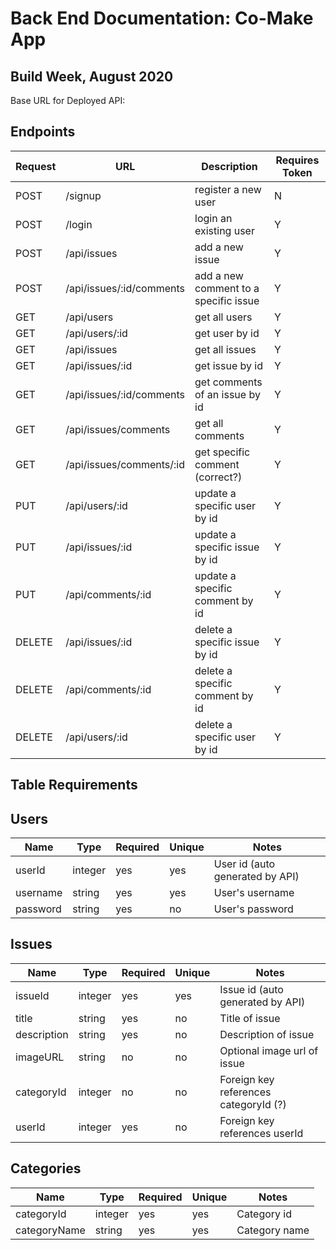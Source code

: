 # Back End Documentation: Co-Make App 
## Build Week, August 2020

Base URL for Deployed API: 

## **Endpoints**

| Request | URL | Description | Requires Token |
|----------|----------|----------|----------|
|POST | /signup | register a new user | N |
|POST | /login | login an existing user | Y |
|POST | /api/issues | add a new issue | Y |
|POST | /api/issues/:id/comments | add a new comment to a specific issue | Y|
|GET | /api/users | get all users | Y |
|GET | /api/users/:id | get  user by id | Y |
|GET | /api/issues | get all issues | Y |
|GET | /api/issues/:id | get issue by id | Y |
|GET | /api/issues/:id/comments | get comments of an issue by id | Y|
|GET | /api/issues/comments | get all comments | Y |
|GET | /api/issues/comments/:id | get specific comment (correct?)| Y |
|PUT | /api/users/:id | update a specific user by id | Y |
|PUT | /api/issues/:id | update a specific issue by id | Y|
|PUT | /api/comments/:id | update a specific comment by id | Y |
|DELETE | /api/issues/:id | delete a specific issue by id | Y |
|DELETE | /api/comments/:id | delete a specific comment by id | Y |
|DELETE | /api/users/:id | delete a specific user by id | Y |

## **Table Requirements**

## **Users**
|Name | Type | Required | Unique | Notes |
|------|------|------|------|------|
| userId | integer | yes | yes | User id (auto generated by API) |
|username | string | yes | yes | User's username |
|password | string | yes | no| User's password |


## **Issues**
|Name | Type | Required | Unique | Notes |
|------|------|------|------|------|
| issueId | integer | yes | yes | Issue id (auto generated by API)|
|title | string | yes | no | Title of issue |
|description | string | yes | no | Description of issue |
|imageURL | string | no | no | Optional image url of issue |
|categoryId | integer | no | no | Foreign key references categoryId (?)
|userId | integer | yes | no | Foreign key references userId |

## **Categories**
|Name | Type | Required | Unique | Notes |
|------|------|------|------|------|
|categoryId | integer | yes | yes | Category id |
|categoryName | string | yes | yes | Category name |